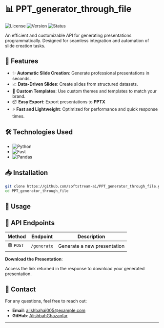 

# 📊 **PPT_generator_through_file**

![License](https://img.shields.io/badge/License-MIT-blue) ![Version](https://img.shields.io/badge/Version-1.0.0-green) ![Status](https://img.shields.io/badge/Status-Active-brightgreen)

An efficient and customizable API for generating presentations programmatically. Designed for seamless integration and automation of slide creation tasks.

## 🚀 **Features**

- ✨ **Automatic Slide Creation**: Generate professional presentations in seconds.
- 📈 **Data-Driven Slides**: Create slides from structured datasets.
- 🎨 **Custom Templates**: Use custom themes and templates to match your brand.
- 📦 **Easy Export**: Export presentations to **PPTX**
- ⚡ **Fast and Lightweight**: Optimized for performance and quick response times.

## 🛠️ **Technologies Used**

- ![Python](https://img.shields.io/badge/Python-3.11-3776AB?logo=python&logoColor=white)
- ![Fast](https://img.shields.io/badge/Flask-2.2-000000?logo=flask&logoColor=white)
- ![Pandas](https://img.shields.io/badge/Pandas-1.5.3-150458?logo=pandas&logoColor=white)


## 📥 **Installation**

```bash
git clone https://github.com/softstream-ai/PPT_generator_through_file.git
cd PPT_generator_through_file

```

## 🚦 **Usage**



## 📝 **API Endpoints**

| Method | Endpoint          | Description                    |
|--------|-------------------|--------------------------------|
| 🟢 `POST` | `/generate`       | Generate a new presentation    |

 **Download the Presentation**:

   Access the link returned in the response to download your generated presentation.



## 📧 **Contact**

For any questions, feel free to reach out:

- **Email**: alishbahai005@example.com
- **GitHub**: [AlishbahGhazanfar](https://github.com/AlishbahGhazanfar)

---

